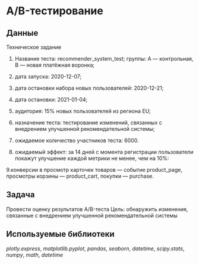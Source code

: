 # A/B-тестирование


## Данные


Техническое задание

1. Название теста: recommender_system_test; группы: А — контрольная, B — новая платёжная воронка;

2. дата запуска: 2020-12-07;

3. дата остановки набора новых пользователей: 2020-12-21;

4. дата остановки: 2021-01-04;

5. аудитория: 15% новых пользователей из региона EU;

6. назначение теста: тестирование изменений, связанных с внедрением улучшенной рекомендательной системы;

7. ожидаемое количество участников теста: 6000.

8. ожидаемый эффект: за 14 дней с момента регистрации пользователи покажут улучшение каждой метрики не менее, чем на 10%:

9.конверсии в просмотр карточек товаров — событие product_page, просмотры корзины — product_cart, покупки — purchase.


## Задача

Провести оценку результатов A/B-теста Цель: обнаружить изменения, связанные с внедрением улучшенной рекомендательной системы
## Используемые библиотеки
*plotly.express*, *matplotlib.pyplot*, *pandas*, *seaborn*, *datetime*, *scipy.stats*, *numpy*, *math*, *datetime*
